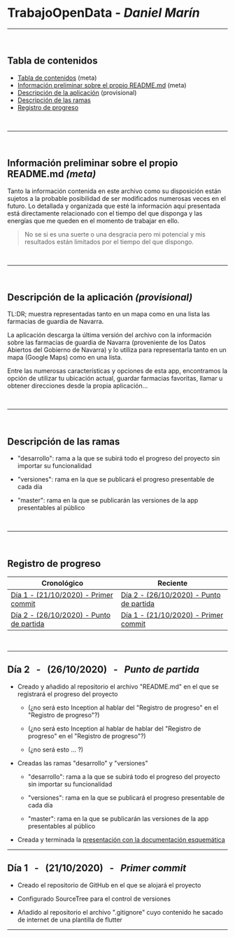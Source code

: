 
<!-- ==================================================================================================== -->

# **TrabajoOpenData** - _Daniel Marín_
---

<br>

<!-- ==================================================================================================== -->

## **Tabla de contenidos** <a name="TDC"></a>

- [Tabla de contenidos](#TDC) (meta)
- [Información preliminar sobre el propio README.md](#IPSEPR) (meta)
- [Descripción de la aplicación](#DDLA) (provisional)
- [Descripción de las ramas](#DDLR)
- [Registro de progreso](#RDP)

<br>

---

<!-- ==================================================================================================== -->

<br>

## **Información preliminar sobre el propio README.md** _(meta)_ <a name="IPSEPR"></a>

Tanto la información contenida en este archivo como su disposición están sujetos a la probable posibilidad de ser modificados numerosas veces en el futuro. Lo detallada y organizada que esté la información aquí presentada está directamente relacionado con el tiempo del que disponga y las energías que me queden en el momento de trabajar en ello.

> No se si es una suerte o una desgracia pero mi potencial y mis resultados están limitados por el tiempo del que dispongo. 

<br>

---

<!-- ==================================================================================================== -->

<br>

## **Descripción de la aplicación** _(provisional)_ <a name="DDLA"></a>

TL:DR; muestra representadas tanto en un mapa como en una lista las farmacias de guardia de Navarra.

La aplicación descarga la última versión del archivo con la información sobre las farmacias de guardia de Navarra (proveniente de los Datos Abiertos del Gobierno de Navarra) y lo utiliza para representarla tanto en un mapa (Google Maps) como en una lista.

Entre las numerosas características y opciones de esta app, encontramos la opción de utilizar tu ubicación actual, guardar farmacias favoritas, llamar u obtener direcciones desde la propia aplicación...

<br>

---

<!-- ==================================================================================================== -->

<br>

## **Descripción de las ramas** <a name="DDLR"></a>

- "desarrollo": rama a la que se subirá todo el progreso del proyecto sin importar su funcionalidad

- "versiones": rama en la que se publicará el progreso presentable de cada día

- "master": rama en la que se publicarán las versiones de la app presentables al público

<br>

---

<!-- ==================================================================================================== -->

<br>

## **Registro de progreso** <a name="RDP"></a>
| Cronológico                                    | Reciente                                       |
| ---------------------------------------------- | ---------------------------------------------- |
| [Día 1 - (21/10/2020) - Primer commit](#D1)    | [Día 2 - (26/10/2020) - Punto de partida](#D2) |
| [Día 2 - (26/10/2020) - Punto de partida](#D2) | [Día 1 - (21/10/2020) - Primer commit](#D1)    |

<br>

---

<!-- ==================================================================================================== -->

## **Día 2** &nbsp; - &nbsp; (26/10/2020) &nbsp; - &nbsp; _Punto de partida_ <a name="D2"></a>

- Creado y añadido al repositorio el archivo "README.md" en el que se registrará el progreso del proyecto

    - (¿no será esto Inception al hablar del "Registro de progreso" en el "Registro de progreso"?)

    - (¿no será esto Inception al hablar de hablar del "Registro de progreso" en el "Registro de progreso"?)

    - (¿no será esto ... ?)

- Creadas las ramas "desarrollo" y "versiones"

    - "desarrollo": rama a la que se subirá todo el progreso del proyecto sin importar su funcionalidad

    - "versiones": rama en la que se publicará el progreso presentable de cada día

    - "master": rama en la que se publicarán las versiones de la app presentables al público

- Creada y terminada la [presentación con la documentación esquemática](https://docs.google.com/presentation/d/1ZGtemNMhVohsCC2PnnbQ7edXZn5R5n9pzkv9R-fOJ1k/edit?usp=sharing)

---

<!-- ==================================================================================================== -->

## **Día 1** &nbsp; - &nbsp; (21/10/2020) &nbsp; - &nbsp; _Primer commit_ <a name="D1"></a>

- Creado el repositorio de GitHub en el que se alojará el proyecto

- Configurado SourceTree para el control de versiones

- Añadido al repositorio el archivo ".gitignore" cuyo contenido he sacado de internet de una plantilla de flutter

---

<!-- ==================================================================================================== -->

